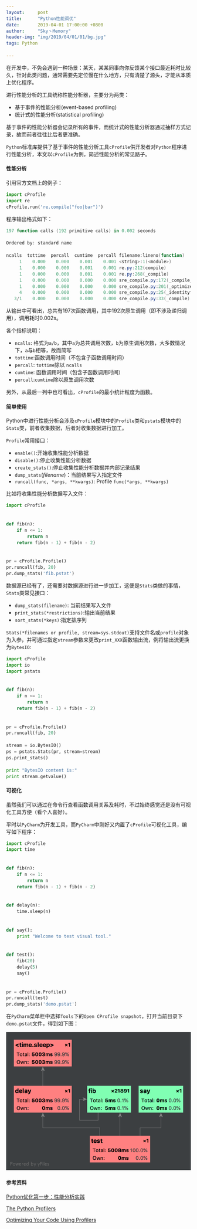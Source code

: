 ```yaml
---
layout:     post
title:      "Python性能调优"
date:       2019-04-01 17:00:00 +0800
author:     "Sky丶Memory"
header-img: "img/2019/04/01/01/bg.jpg"
tags: Python

---
```


在开发中，不免会遇到一种场景：某天，某某同事向你反馈某个接口最近耗时比较久，针对此类问题，通常需要先定位慢在什么地方，只有清楚了源头，才能从本质上优化程序。

进行性能分析的工具统称性能分析器，主要分为两类：

- 基于事件的性能分析(event-based profiling)
- 统计式的性能分析(statistical profiling)

基于事件的性能分析器会记录所有的事件，而统计式的性能分析器通过抽样方式记录，故而前者往往比后者更准确。

`Python`标准库提供了基于事件的性能分析工具`cProfile`供开发者对`Python`程序进行性能分析，本文以`cProfile`为例，简述性能分析的常见路子。

#### 性能分析

引用官方文档上的例子：

```python
import cProfile
import re
cProfile.run('re.compile("foo|bar")')
```

程序输出格式如下：

```powershell
197 function calls (192 primitive calls) in 0.002 seconds

Ordered by: standard name

ncalls  tottime  percall  cumtime  percall filename:lineno(function)
     1    0.000    0.000    0.001    0.001 <string>:1(<module>)
     1    0.000    0.000    0.001    0.001 re.py:212(compile)
     1    0.000    0.000    0.001    0.001 re.py:268(_compile)
     1    0.000    0.000    0.000    0.000 sre_compile.py:172(_compile_charset)
     1    0.000    0.000    0.000    0.000 sre_compile.py:201(_optimize_charset)
     4    0.000    0.000    0.000    0.000 sre_compile.py:25(_identityfunction)
   3/1    0.000    0.000    0.000    0.000 sre_compile.py:33(_compile)
```

从输出中可看出，总共有197次函数调用，其中192次原生调用（即不涉及递归调用），调用耗时0.002s。

各个指标说明：

- `ncalls`: 格式为`a/b`，其中`a`为总共调用次数，`b`为原生调用次数，大多数情况下，`a`与`b`相等，故而简写
- `tottime`:函数调用时间（不包含子函数调用时间）
- `percall`: `tottime`除以 `ncalls`
- `cumtime`: 函数调用时间（包含子函数调用时间）
- `percall`:`cumtime`除以原生调用次数

另外，从最后一列中也可看出，`cProfile`的最小统计粒度为函数。

#### 简单使用

Python中进行性能分析会涉及`cProfile`模块中的`Profile`类和`pstats`模块中的`Stats`类，前者收集数据，后者对收集数据进行加工。

`Profile`常用接口：

- `enable()`:开始收集性能分析数据
- `disable()`:停止收集性能分析数据
- `create_stats()`:停止收集性能分析数据并内部记录结果
- `dump_stats`(*filename*)：当前结果写入指定文件
- `runcall(func, *args, **kwargs)`: Profile `func(*args, **kwargs) `

比如将收集性能分析数据写入文件：

```python
import cProfile


def fib(n):
    if n <= 1:
        return n
    return fib(n - 1) + fib(n - 2)


pr = cProfile.Profile()
pr.runcall(fib, 20)
pr.dump_stats('fib.pstat')
```

数据源已经有了，还需要对数据源进行进一步加工，这便是`Stats`类做的事情，`Stats`类常见接口：

- `dump_stats(filename)`: 当前结果写入文件
- `print_stats(*restrictions)`:输出当前结果
- `sort_stats(*keys)`:指定排序列

`Stats(*filenames or profile, stream=sys.stdout)`支持文件名或`profile`对象为入参，并可通过指定`stream`参数来更改`print_XXX`函数输出流，例将输出流更换为`BytesIO`:

```python
import cProfile
import io
import pstats


def fib(n):
    if n <= 1:
        return n
    return fib(n - 1) + fib(n - 2)


pr = cProfile.Profile()
pr.runcall(fib, 20)

stream = io.BytesIO()
ps = pstats.Stats(pr, stream=stream)
ps.print_stats()

print "BytesIO content is:"
print stream.getvalue()
```



#### 可视化

虽然我们可以通过在命令行查看函数调用关系及耗时，不过始终感觉还是没有可视化工具方便（看个人喜好）。

平时以`PyCharm`为开发工具，而`PyCharm`中刚好又内置了`cProfile`可视化工具，编写如下程序：

```python
import cProfile
import time


def fib(n):
    if n <= 1:
        return n
    return fib(n - 1) + fib(n - 2)


def delay(n):
    time.sleep(n)


def say():
    print "Welcome to test visual tool."


def test():
    fib(20)
    delay(5)
    say()


pr = cProfile.Profile()
pr.runcall(test)
pr.dump_stats('demo.pstat')

```

在`PyCharm`菜单栏中选择`Tools`下的`Open CProfile snapshot`，打开当前目录下`demo.pstat`文件，得到如下图：

![](/img/2019/04/01/01/01.png)

#### 参考资料

[Python优化第一步：性能分析实践](<https://zhuanlan.zhihu.com/p/24495603>)

[The Python Profilers](<https://docs.python.org/3/library/profile.html>)

[Optimizing Your Code Using Profilers](<https://www.jetbrains.com/help/pycharm/profiler.html>)

